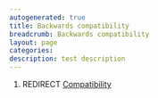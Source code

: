 ```yaml
---
autogenerated: true
title: Backwards compatibility
breadcrumb: Backwards compatibility
layout: page
categories: 
description: test description
---
```


1.  REDIRECT [Compatibility](Compatibility)

